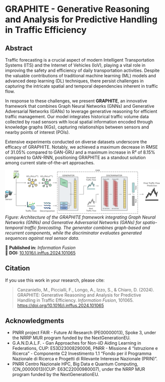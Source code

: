 # GRAPHITE - Generative Reasoning and Analysis for Predictive Handling in Traffic Efficiency

## Abstract
Traffic forecasting is a crucial aspect of modern Intelligent Transportation Systems (ITS) and the Internet of Vehicles (IoV), playing a vital role in improving the safety and efficiency of daily transportation activities. Despite the valuable contributions of traditional machine learning (ML) models and advanced deep learning (DL) techniques, there persist challenges in capturing the intricate spatial and temporal dependencies inherent in traffic flow.

In response to these challenges, we present **GRAPHITE**, an innovative framework that combines Graph Neural Networks (GNNs) and Generative Adversarial Networks (GANs) to leverage generative reasoning for efficient traffic management. Our model integrates historical traffic volume data collected by road sensors with local spatial information encoded through knowledge graphs (KGs), capturing relationships between sensors and nearby points of interest (POIs).

Extensive experiments conducted on diverse datasets underscore the efficacy of GRAPHITE. Notably, we achieved a maximum decrease in RMSE of 31.05% compared to GAN-GRU and a maximum increase in R² of 8.15% compared to GAN-RNN, positioning GRAPHITE as a standout solution among current state-of-the-art approaches.

![Generative Architecture for Traffic Forecasting](graphite_framework.png)  
*Figure: Architecture of the GRAPHITE framework integrating Graph Neural Networks (GNNs) and Generative Adversarial Networks (GANs) for spatio-temporal traffic forecasting. The generator combines graph-based and recurrent components, while the discriminator evaluates generated sequences against real sensor data.*

📄 **Published in:** *Information Fusion*  
🔗 **DOI:** [10.1016/j.inffus.2024.101065](https://doi.org/10.1016/j.inffus.2024.101065)  

## Citation
If you use this work in your research, please cite:

> Canzaniello, M., Piccialli, F., Longo, A., Izzo, S., & Chiaro, D. (2024). GRAPHITE: Generative Reasoning and Analysis for Predictive Handling in Traffic Efficiency. *Information Fusion*, 101065. https://doi.org/10.1016/j.inffus.2024.101065

## Acknowledgments
- PNRR project FAIR -  Future AI Research (PE00000013), Spoke 3, under the NRRP MUR program funded by the NextGenerationEU.
- G.A.N.D.A.L.F. - Gan Approaches for Non-iiD Aiding Learning in Federations, CUP: E53D23008290006, PNRR - Missione 4 “Istruzione e Ricerca” - Componente C2 Investimento 1.1 “Fondo per il Programma Nazionale di Ricerca e Progetti di Rilevante Interesse Nazionale (PRIN)”.
- PNRR Centro Nazionale HPC, Big Data e Quantum Computing, (CN\_00000013)(CUP: E63C22000980007), under the NRRP MUR program funded by the NextGenerationEU.

